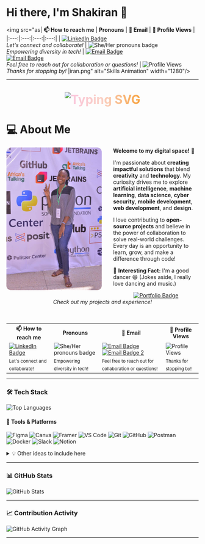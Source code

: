 # Hi there, I'm Shakiran 👋

<img src="as| **📫 How to reach me** | **Pronouns** | **📧 Email** | **👀 Profile Views** |
|:---:|:---:|:---:|:---:|
| <a href="https://www.linkedin.com/"><img src="https://img.shields.io/badge/-Connect%20on%20LinkedIn-0077B5?style=flat-square&logo=linkedin&logoColor=white" alt="LinkedIn Badge"/></a><br>*Let's connect and collaborate!* | <img src="https://img.shields.io/badge/She%2FHer-ff69b4?style=flat-square" alt="She/Her pronouns badge" /><br>*Empowering diversity in tech!* | <a href="mailto:shakirannannyombi@gmail.com"><img src="https://img.shields.io/badge/-shakirannannyombi@gmail.com-D14836?style=flat-square&logo=gmail&logoColor=white" alt="Email Badge"/></a><br><a href="mailto:devkiran256@gmail.com"><img src="https://img.shields.io/badge/-devkiran256@gmail.com-D14836?style=flat-square&logo=gmail&logoColor=white" alt="Email Badge"/></a><br>*Feel free to reach out for collaboration or questions!* | <img src="https://komarev.com/ghpvc/?username=Shakiran-Nannyombi&color=blue" alt="Profile Views"/><br>*Thanks for stopping by!* |iran.png" alt="Skills Animation" width="1280"/>

---

<p align="center" style="font-size: 2.0rem; background: linear-gradient(90deg, #a18cd1 0%, #fbc2eb 25%, #fad0c4 50%, #f7971e 75%, #84fab0 100%); -webkit-background-clip: text; -webkit-text-fill-color: transparent; font-weight: bold;">
    <img src="https://readme-typing-svg.demolab.com?font=Fira+Code&size=24&pause=1000&color=A18CD1&center=true&vCenter=true&width=435&lines=Dev+Kiran;A+Software+Engineer;Web+Developer;AI+%7C+ML+Enthusiast;Open+Source+Contributor;Lifelong+Learner;Data+Scientist" alt="Typing SVG" />
</p>
   
# 💻 About Me

<div align="center">
<img align="left" src="assets/me.jpg" alt="Innovation Illustration" width="250" style="border-radius: 12px; margin-right: 30px; margin-bottom: 20px;" />

<div align="left">

**Welcome to my digital space!** 🚀

I'm passionate about **creating impactful solutions** that blend **creativity** and **technology**. My curiosity drives me to explore **artificial intelligence**, **machine learning**, **data science**, **cyber security**, **mobile development**, **web development**, and **design**.

I love contributing to **open-source projects** and believe in the power of collaboration to solve real-world challenges. Every day is an opportunity to learn, grow, and make a difference through code!

🌟 **Interesting Fact:** I'm a good dancer 😄 (Jokes aside, I really love dancing and music.)

<div align="center">
<a href="https://dev-kiran-portfolio.vercel.app/" target="_blank">
    <img src="https://img.shields.io/badge/-View%20My%20Portfolio-6a11cb?style=for-the-badge&logo=internet-explorer&logoColor=black" alt="Portfolio Badge"/>
</a>
<br>
<em>Check out my projects and experience!</em>
</div>

</div>
</div>
<br clear="left"/>
<br>

<table align="center">
    <tr>
        <th>📫 How to reach me</th>
        <th>Pronouns</th>
        <th>📧 Email</th>
        <th>👀 Profile Views</th>
    </tr>
    <tr>
        <td>
            <a href="https://www.linkedin.com/">
                <img src="https://img.shields.io/badge/-Connect_on_LinkedIn-0077B5?style=flat-square&logo=linkedin&logoColor=white" alt="LinkedIn Badge"/>
            </a>
            <br>
            <sub>Let's connect and collaborate!</sub>
        </td>
        <td>
            <img src="https://img.shields.io/badge/She%2FHer-ff69b4?style=flat-square" alt="She/Her pronouns badge"/>
            <br>
            <sub>Empowering diversity in tech!</sub>
        </td>
        <td>
            <a href="mailto:shakirannannyombi@gmail.com">
                <img src="https://img.shields.io/badge/-shakirannannyombi@gmail.com-D14836?style=flat-square&logo=gmail&logoColor=white" alt="Email Badge"/>
            </a>
            <br>
            <a href="mailto:devkiran256@gmail.com">
                <img src="https://img.shields.io/badge/-devkiran256@gmail.com-D14836?style=flat-square&logo=gmail&logoColor=white" alt="Email Badge 2"/>
            </a>
            <br>
            <sub>Feel free to reach out for collaboration or questions!</sub>
        </td>
        <td>
            <img src="https://komarev.com/ghpvc/?username=Shakiran-Nannyombi&color=blue" alt="Profile Views"/>
            <br>
            <sub>Thanks for stopping by!</sub>
        </td>
    </tr>
</table>

---

### 🛠️ Tech Stack

![Top Languages](https://github-readme-stats.vercel.app/api/top-langs/?username=Shakiran-Nannyombi&layout=compact&theme=radical)

#### 🚀 Tools & Platforms

<p align="left">
    <!-- Design Tools -->
    <img src="https://img.shields.io/badge/Figma-FF7262?style=for-the-badge&logo=figma&logoColor=white" alt="Figma"/>
    <img src="https://img.shields.io/badge/Canva-00C4CC?style=for-the-badge&logo=canva&logoColor=white" alt="Canva"/>
    <img src="https://img.shields.io/badge/Framer-0055FF?style=for-the-badge&logo=framer&logoColor=white" alt="Framer"/>
    <!-- Development Tools -->
    <img src="https://img.shields.io/badge/VS%20Code-007ACC?style=for-the-badge&logo=visualstudiocode&logoColor=white" alt="VS Code"/>
    <img src="https://img.shields.io/badge/Git-F05032?style=for-the-badge&logo=git&logoColor=white" alt="Git"/>
    <img src="https://img.shields.io/badge/GitHub-181717?style=for-the-badge&logo=github&logoColor=white" alt="GitHub"/>
    <img src="https://img.shields.io/badge/Postman-FF6C37?style=for-the-badge&logo=postman&logoColor=white" alt="Postman"/>
    <img src="https://img.shields.io/badge/Docker-2496ED?style=for-the-badge&logo=docker&logoColor=white" alt="Docker"/>
    <!-- Collaboration & Productivity -->
    <img src="https://img.shields.io/badge/Slack-4A154B?style=for-the-badge&logo=slack&logoColor=white" alt="Slack"/>
    <img src="https://img.shields.io/badge/Notion-000000?style=for-the-badge&logo=notion&logoColor=white" alt="Notion"/>
</p>

<details>
    <summary>💡 Other ideas to include here</summary>
    
- Frameworks (e.g., React, Django, Flutter, Node.js)
- Databases (e.g., MySQL)
- Cloud platforms (e.g., AWS, Azure, Google Cloud)
- CI/CD tools (e.g., GitHub Actions, Jenkins)
- Testing tools (e.g., Jest, Selenium)
- Operating systems (e.g., Linux, Windows)
- APIs and integrations
- Any other tools you use regularly!
</details>

---

### 📊 GitHub Stats

 <!-- Weekly Development Breakdown
[![wakatime](https://github-readme-stats.vercel.app/api/wakatime?username=Shakiran-Nannyombi&theme=radical)](https://wakatime.com/@Shakiran-Nannyombi) -->

![GitHub Stats](https://github-readme-stats.vercel.app/api?username=Shakiran-Nannyombi&show_icons=true&theme=radical)

---

### 📈 Contribution Activity

 <!-- 🤝 Open Source Contributions
- 🔥 [Project Name] - [Your contribution]
- ⭐ [Another Project] - [Your role/contribution]
- 📦 Created [Number] packages with [total downloads] -->

![GitHub Activity Graph](https://github-readme-activity-graph.vercel.app/graph?username=Shakiran-Nannyombi&theme=react-dark)

---

